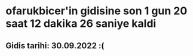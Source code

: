 # ofarukbicer'in gidisine son 1 gun 20 saat 12 dakika 26 saniye kaldi

## Gidis tarihi: 30.09.2022 :(